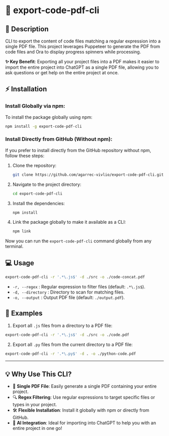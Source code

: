 
# 🚀 export-code-pdf-cli

## 📖 Description

CLI to export the content of code files matching a regular expression into a single PDF file. This project leverages Puppeteer to generate the PDF from code files and Ora to display progress spinners while processing.

**✨ Key Benefit**: Exporting all your project files into a PDF makes it easier to import the entire project into ChatGPT as a single PDF file, allowing you to ask questions or get help on the entire project at once.

## ⚡️ Installation

### Install Globally via npm:

To install the package globally using npm:

```bash
npm install -g export-code-pdf-cli
```

### Install Directly from GitHub (Without npm):

If you prefer to install directly from the GitHub repository without npm, follow these steps:

1. Clone the repository:
   ```bash
   git clone https://github.com/agarrec-vivlio/export-code-pdf-cli.git
   ```

2. Navigate to the project directory:
   ```bash
   cd export-code-pdf-cli
   ```

3. Install the dependencies:
   ```bash
   npm install
   ```

4. Link the package globally to make it available as a CLI:
   ```bash
   npm link
   ```

Now you can run the `export-code-pdf-cli` command globally from any terminal.

## 💻 Usage

```bash
export-code-pdf-cli -r '.*\.js$' -d ./src -o ./code-concat.pdf
```

- `-r, --regex` : Regular expression to filter files (default: `.*\.js$`).
- `-d, --directory` : Directory to scan for matching files.
- `-o, --output` : Output PDF file (default: `./output.pdf`).

## 🎯 Examples

1. Export all `.js` files from a directory to a PDF file:

```bash
export-code-pdf-cli -r '.*\.js$' -d ./src -o ./code.pdf
```

2. Export all `.py` files from the current directory to a PDF file:

```bash
export-code-pdf-cli -r '.*\.py$' -d . -o ./python-code.pdf
```

---

## 💡 Why Use This CLI?

- 📄 **Single PDF File**: Easily generate a single PDF containing your entire project.
- 🔍 **Regex Filtering**: Use regular expressions to target specific files or types in your project.
- 🛠 **Flexible Installation**: Install it globally with npm or directly from GitHub.
- 🤖 **AI Integration**: Ideal for importing into ChatGPT to help you with an entire project in one go!

